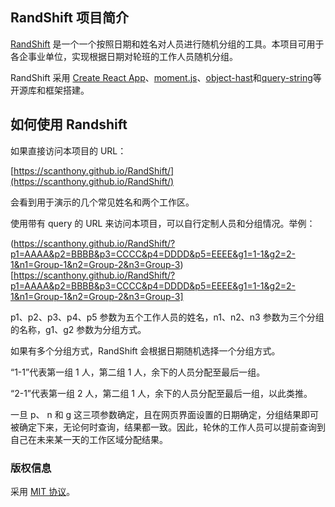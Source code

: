 ## RandShift 项目简介

[RandShift](https://scanthony.github.io/RandShift) 是一个一个按照日期和姓名对人员进行随机分组的工具。本项目可用于各企事业单位，实现根据日期对轮班的工作人员随机分组。

RandShift 采用 [Create React App](https://github.com/facebook/create-react-app)、[moment.js](https://momentjs.com/)、[object-hast](https://www.npmjs.com/package/object-hash)和[query-string](https://www.npmjs.com/package/query-string)等开源库和框架搭建。

## 如何使用 Randshift

如果直接访问本项目的 URL：

[https://scanthony.github.io/RandShift/](https://scanthony.github.io/RandShift/)

会看到用于演示的几个常见姓名和两个工作区。

使用带有 query 的 URL 来访问本项目，可以自行定制人员和分组情况。举例：

(https://scanthony.github.io/RandShift/?p1=AAAA&p2=BBBB&p3=CCCC&p4=DDDD&p5=EEEE&g1=1-1&g2=2-1&n1=Group-1&n2=Group-2&n3=Group-3)[https://scanthony.github.io/RandShift/?p1=AAAA&p2=BBBB&p3=CCCC&p4=DDDD&p5=EEEE&g1=1-1&g2=2-1&n1=Group-1&n2=Group-2&n3=Group-3]

p1、p2、p3、p4、p5 参数为五个工作人员的姓名，n1、n2、n3 参数为三个分组的名称，g1、g2 参数为分组方式。

如果有多个分组方式，RandShift 会根据日期随机选择一个分组方式。

“1-1”代表第一组 1 人，第二组 1 人，余下的人员分配至最后一组。

“2-1”代表第一组 2 人，第二组 1 人，余下的人员分配至最后一组，以此类推。

一旦 p、 n 和 g 这三项参数确定，且在网页界面设置的日期确定，分组结果即可被确定下来，无论何时查询，结果都一致。因此，轮休的工作人员可以提前查询到自己在未来某一天的工作区域分配结果。

### 版权信息

采用 [MIT 协议](https://github.com/scanthony/RandShift/blob/master/LICENSE)。
